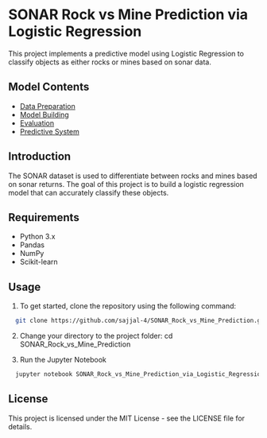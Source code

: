 # SONAR Rock vs Mine Prediction via Logistic Regression
This project implements a predictive model using Logistic Regression to classify objects as either rocks or mines based on sonar data.

## Model Contents
- [Data Preparation](#data-preparation)
- [Model Building](#model-building)
- [Evaluation](#evaluation)
- [Predictive System](#predictive-system)

## Introduction
The SONAR dataset is used to differentiate between rocks and mines based on sonar returns. The goal of this project is to build a logistic regression model that can accurately classify these objects.

## Requirements
- Python 3.x
- Pandas
- NumPy
- Scikit-learn

## Usage
1. To get started, clone the repository using the following command:

```bash
  git clone https://github.com/sajjal-4/SONAR_Rock_vs_Mine_Prediction.git
 ```
2. Change your directory to the project folder:
   cd SONAR_Rock_vs_Mine_Prediction

3. Run the Jupyter Notebook
```bash
  jupyter notebook SONAR_Rock_vs_Mine_Prediction_via_Logistic_Regression.ipynb
 ```
## License
This project is licensed under the MIT License - see the LICENSE file for details.
